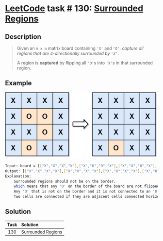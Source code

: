 # [LeetCode][leetcode] task # 130: [Surrounded Regions][task]

Description
-----------

> Given an `m x n` matrix board containing `'X'` and `'O'`,
> _capture all regions that are 4-directionally surrounded by `'X'`_.
> 
> A region is **captured** by flipping all `'O'`s into `'X'`s in that surrounded region.

Example
-------

![board.png](image/board.png)

```sh
Input: board = [["X","X","X","X"],["X","O","O","X"],["X","X","O","X"],["X","O","X","X"]]
Output: [["X","X","X","X"],["X","X","X","X"],["X","X","X","X"],["X","O","X","X"]]
Explanation:
    Surrounded regions should not be on the border,
    which means that any 'O' on the border of the board are not flipped to 'X'.
    Any 'O' that is not on the border and it is not connected to an 'O' on the border will be flipped to 'X'.
    Two cells are connected if they are adjacent cells connected horizontally or vertically.
```

Solution
--------

| Task | Solution                       |
|:----:|:-------------------------------|
| 130  | [Surrounded Regions][solution] |


[leetcode]: <http://leetcode.com/>
[task]: <https://leetcode.com/problems/unique-paths/>
[solution]: <https://github.com/wellaxis/witalis-jkit/blob/main/module/tasks/src/main/java/com/witalis/jkit/tasks/core/task/leetcode/h2/p130/option/Practice.java>
